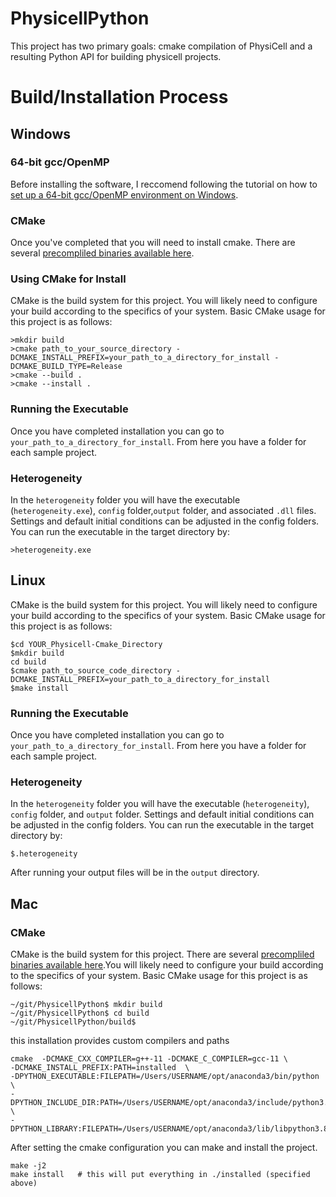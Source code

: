 # PhysicellPython
This project has two primary goals: cmake compilation of PhysiCell and a resulting Python API for building physicell projects. 

# Build/Installation Process
## Windows
### 64-bit gcc/OpenMP
Before installing the software, I reccomend following the tutorial on how to [set up a 64-bit gcc/OpenMP environment on Windows](http://www.mathcancer.org/blog/setting-up-a-64-bit-gcc-environment-on-windows/). 

### CMake
Once you've completed that you will need to install cmake. There are several [precompliled binaries available here](https://cmake.org/download/).

### Using CMake for Install
CMake is the build system for this project. You will likely need to configure your build according to the specifics of your system. Basic CMake usage for this project is as follows:
```
>mkdir build
>cmake path_to_your_source_directory -DCMAKE_INSTALL_PREFIX=your_path_to_a_directory_for_install -DCMAKE_BUILD_TYPE=Release
>cmake --build .
>cmake --install .
```
### Running the Executable
Once you have completed installation you can go to `your_path_to_a_directory_for_install`. From here you have a folder for each sample project.

### Heterogeneity
In the `heterogeneity` folder you will have the executable (`heterogeneity.exe`), `config` folder,`output` folder, and associated `.dll` files. Settings and default initial conditions can be adjusted in the config folders. You can run the executable in the target directory by:
```
>heterogeneity.exe
```

## Linux
CMake is the build system for this project. You will likely need to configure your build according to the specifics of your system. Basic CMake usage for this project is as follows:
```
$cd YOUR_Physicell-Cmake_Directory
$mkdir build
cd build
$cmake path_to_source_code_directory -DCMAKE_INSTALL_PREFIX=your_path_to_a_directory_for_install
$make install
```
### Running the Executable
Once you have completed installation you can go to `your_path_to_a_directory_for_install`. From here you have a folder for each sample project.

### Heterogeneity
In the `heterogeneity` folder you will have the executable (`heterogeneity`), `config` folder, and `output` folder. Settings and default initial conditions can be adjusted in the config folders. You can run the executable in the target directory by:
```
$.heterogeneity
```
After running your output files will be in the `output` directory. 

## Mac

### CMake
CMake is the build system for this project. There are several [precompliled binaries available here](https://cmake.org/download/).You will likely need to configure your build according to the specifics of your system. Basic CMake usage for this project is as follows:
```
~/git/PhysicellPython$ mkdir build
~/git/PhysicellPython$ cd build
~/git/PhysicellPython/build$
```
this installation provides custom compilers and paths
```
cmake  -DCMAKE_CXX_COMPILER=g++-11 -DCMAKE_C_COMPILER=gcc-11 \
-DCMAKE_INSTALL_PREFIX:PATH=installed  \
-DPYTHON_EXECUTABLE:FILEPATH=/Users/USERNAME/opt/anaconda3/bin/python \
-DPYTHON_INCLUDE_DIR:PATH=/Users/USERNAME/opt/anaconda3/include/python3.8 \
-DPYTHON_LIBRARY:FILEPATH=/Users/USERNAME/opt/anaconda3/lib/libpython3.8.dylib 
```
After setting the cmake configuration you can make and install the project.
```
make -j2
make install   # this will put everything in ./installed (specified above)
```
